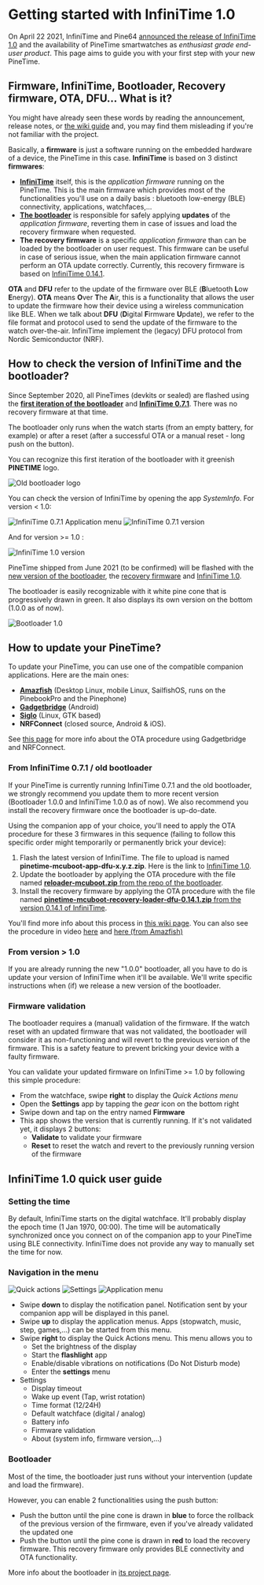 # Getting started with InfiniTime 1.0

On April 22 2021, InfiniTime and Pine64 [announced the release of InfiniTime 1.0](https://www.pine64.org/2021/04/22/its-time-infinitime-1-0/) and the availability of PineTime smartwatches as *enthusiast grade end-user product*. This page aims to guide you with your first step with your new PineTime.

## Firmware, InfiniTime, Bootloader, Recovery firmware, OTA, DFU... What is it?

You might have already seen these words by reading the announcement, release notes, or [the wiki guide](https://wiki.pine64.org/wiki/Upgrade_PineTime_to_InfiniTime_1.0.0) and, you may find them misleading if you're not familiar with the project.

Basically, a **firmware** is just a software running on the embedded hardware of a device, the PineTime in this case.
**InfiniTime** is based on 3 distinct **firmwares**:
 - **[InfiniTime](https://github.com/JF002/InfiniTime)** itself, this is the *application firmware* running on the PineTime. This is the main firmware which provides most of the functionalities you'll use on a daily basis : bluetooth low-energy (BLE) connectivity, applications, watchfaces,...
 - **[The bootloader](https://github.com/JF002/pinetime-mcuboot-bootloader)** is responsible for safely applying **updates** of the *application firmware*, reverting them in case of issues and load the recovery firmware when requested.
 - **The recovery firmware** is a specific *application firmware* than can be loaded by the bootloader on user request. This firmware can be useful in case of serious issue, when the main application firmware cannot perform an OTA update correctly. Currently, this  recovery firmware is based on [InfiniTime 0.14.1](https://github.com/JF002/InfiniTime/releases/tag/0.14.1).

**OTA** and **DFU** refer to the update of the firmware over BLE (**B**luetooth **L**ow **E**nergy). **OTA** means **O**ver **T**he **A**ir, this is a functionality that allows the user to update the firmware how their device using a wireless communication like BLE. When we talk about **DFU** (**D**igital **F**irmware **U**pdate), we refer to the file format and protocol used to send the update of the firmware to the watch over-the-air. InfiniTime implement the (legacy) DFU protocol from Nordic Semiconductor (NRF).

## How to check the version of InfiniTime and the bootloader?

Since September 2020, all PineTimes (devkits or sealed) are flashed using the **[first iteration of the bootloader](https://github.com/lupyuen/pinetime-rust-mynewt/releases/tag/v4.1.7)** and **[InfiniTime 0.7.1](https://github.com/JF002/InfiniTime/releases/tag/0.7.1)**. There was no recovery firmware at that time.

The bootloader only runs when the watch starts (from an empty battery, for example) or after a reset (after a successful OTA or a manual reset - long push on the button).

You can recognize this first iteration of the bootloader with it greenish **PINETIME** logo.

![Old bootloader logo](oldbootloaderlogo.jpg)

You can check the version of InfiniTime by opening the app *SystemInfo*. For version < 1.0:

![InfiniTime 0.7.1 Application menu](appmenu-071.jpg)
![InfiniTime 0.7.1 version](version-071.jpg)

And for version >= 1.0 :

![InfiniTime 1.0 version](version-1.0.jpg)

PineTime shipped from June 2021 (to be confirmed) will be flashed with the [new version of the bootloader](https://github.com/JF002/pinetime-mcuboot-bootloader/releases/tag/1.0.0), the [recovery firmware](https://github.com/JF002/InfiniTime/releases/tag/0.14.1) and [InfiniTime 1.0](https://github.com/JF002/InfiniTime/releases/tag/1.0.0).

The bootloader is easily recognizable with it white pine cone that is progressively drawn in green. It also displays its own version on the bottom (1.0.0 as of now).

![Bootloader 1.0](bootloader-1.0.jpg)

## How to update your PineTime?

To update your PineTime, you can use one of the compatible companion applications. Here are the main ones:

 - **[Amazfish](https://github.com/piggz/harbour-amazfish)** (Desktop Linux, mobile Linux, SailfishOS, runs on the PinebookPro and the Pinephone)
 - **[Gadgetbridge](https://www.gadgetbridge.org/)** (Android)
 - **[Siglo](https://github.com/alexr4535/siglo)** (Linux, GTK based)
 - **NRFConnect** (closed source, Android & iOS).

See [this page](ota-gadgetbridge-nrfconnect.md) for more info about the OTA procedure using Gadgetbridge and NRFConnect.

### From InfiniTime 0.7.1 / old bootloader

If your PineTime is currently running InfiniTime 0.7.1 and the old bootloader, we strongly recommend you update them to more recent version (Bootloader 1.0.0 and InfiniTime 1.0.0 as of now). We also recommend you install the recovery firmware once the bootloader is up-do-date.

Using the companion app of your choice, you'll need to apply the OTA procedure for these 3 firmwares in this sequence (failing to follow this specific order might temporarily or permanently brick your device):

 1. Flash the latest version of InfiniTime. The file to upload is named **pinetime-mcuboot-app-dfu-x.y.z.zip**. Here is the link to [InfiniTime 1.0](https://github.com/JF002/InfiniTime/releases/download/1.0.0/pinetime-mcuboot-app-dfu-1.0.0.zip).
 2. Update the bootloader by applying the OTA procedure with the file named [**reloader-mcuboot.zip** from the repo of the bootloader](https://github.com/JF002/pinetime-mcuboot-bootloader/releases/download/1.0.0/reloader-mcuboot.zip).
 3. Install the recovery firmware by applying the OTA procedure with the file named [**pinetime-mcuboot-recovery-loader-dfu-0.14.1.zip** from the version 0.14.1 of InfiniTime](https://github.com/JF002/InfiniTime/releases/download/0.14.1/pinetime-mcuboot-recovery-loader-dfu-0.14.1.zip).

You'll find more info about this process in [this wiki page](https://wiki.pine64.org/wiki/Upgrade_PineTime_to_InfiniTime_1.0.0). You can also see the procedure in video [here](https://video.codingfield.com/videos/watch/831077c5-16f3-47b4-9b2b-c4bbfecc6529) and [here (from Amazfish)](https://video.codingfield.com/videos/watch/f7bffb3d-a6a1-43c4-8f01-f4aeff4adf9e)

### From version > 1.0

If you are already running the new "1.0.0" bootloader, all you have to do is update your version of InfiniTime when it'll be available. We'll write specific instructions when (if) we release a new version of the bootloader.

### Firmware validation

The bootloader requires a (manual) validation of the firmware. If the watch reset with an updated firmware that was not validated, the bootloader will consider it as non-functioning and will revert to the previous version of the firmware. This is a safety feature to prevent bricking your device with a faulty firmware.

You can validate your updated firmware on InfiniTime >= 1.0 by following this simple procedure:

 - From the watchface, swipe **right** to display the *Quick Actions menu*
 - Open the **Settings** app by tapping the *gear* icon on the bottom right
 - Swipe down and tap on the entry named **Firmware**
 - This app shows the version that is currently running. If it's not validated yet, it displays 2 buttons:
    - **Validate** to validate your firmware
    - **Reset** to reset the watch and revert to the previously running version of the firmware

## InfiniTime 1.0 quick user guide

### Setting the time

By default, InfiniTime starts on the digital watchface. It'll probably display the epoch time (1 Jan 1970, 00:00). The time will be automatically synchronized once you connect on of the companion app to your PineTime using BLE connectivity. InfiniTime does not provide any way to manually set the time for now.

### Navigation in the menu

![Quick actions](quickactions.jpg)
![Settings](settings.jpg)
![Application menu](appmenu.jpg)

 - Swipe **down** to display the notification panel. Notification sent by your companion app will be displayed in this panel.
 - Swipe **up** to display the application menus. Apps (stopwatch, music, step, games,...) can be started from this menu.
 - Swipe **right** to display the Quick Actions menu. This menu allows you to
    - Set the brightness of the display
    - Start the **flashlight** app
    - Enable/disable vibrations on notifications (Do Not Disturb mode)
    - Enter the **settings** menu
 - Settings
    - Display timeout
    - Wake up event (Tap, wrist rotation)
    - Time format (12/24H)
    - Default watchface (digital / analog)
    - Battery info
    - Firmware validation
    - About (system info, firmware version,...)

### Bootloader

Most of the time, the bootloader just runs without your intervention (update and load the firmware).

However, you can enable 2 functionalities using the push button:

 - Push the button until the pine cone is drawn in **blue** to force the rollback of the previous version of the firmware, even if you've already validated the updated one
 - Push the button until the pine cone is drawn in **red** to load the recovery firmware. This recovery firmware only provides BLE connectivity and OTA functionality.

More info about the bootloader in [its project page](https://github.com/JF002/pinetime-mcuboot-bootloader/blob/master/README.md).
